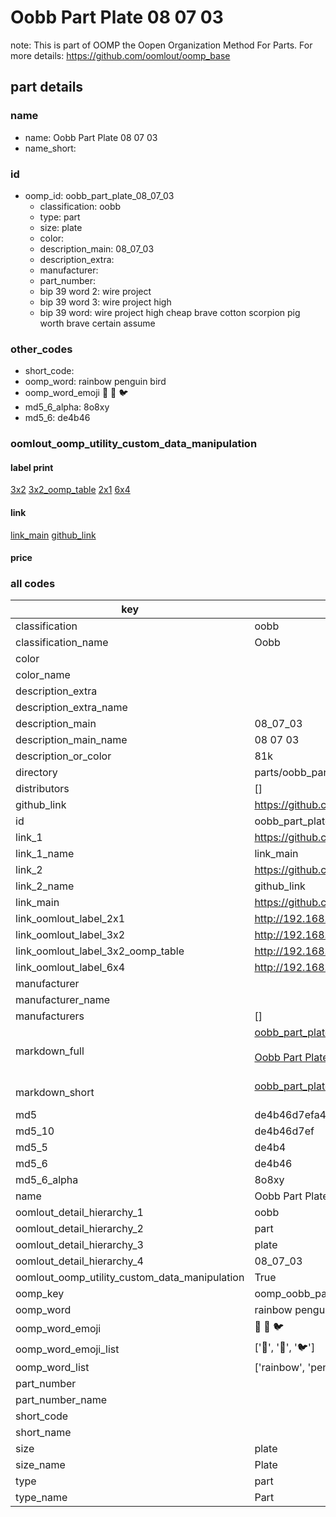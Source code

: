# Oobb Part Plate 08 07 03  

note: This is part of OOMP the Oopen Organization Method For Parts. For more details: https://github.com/oomlout/oomp_base

##  part details





### name
* name: Oobb Part Plate 08 07 03
* name_short: 
### id
* oomp_id: oobb_part_plate_08_07_03
  * classification: oobb
  * type: part
  * size: plate
  * color: 
  * description_main: 08_07_03
  * description_extra: 
  * manufacturer: 
  * part_number: 
  * bip 39 word 2: wire project
  * bip 39 word 3: wire project high
  * bip 39 word: wire project high cheap brave cotton scorpion pig worth brave certain assume

### other_codes
* short_code: 
* oomp_word: rainbow penguin bird
* oomp_word_emoji :rainbow: :penguin: :bird:
* md5_6_alpha: 8o8xy
* md5_6: de4b46






### oomlout_oomp_utility_custom_data_manipulation
#### label print
[3x2](http://192.168.1.245:1112/?label=oomp%208o8xy)
[3x2_oomp_table](http://192.168.1.107:1112/?label=oomp%208o8xy)
[2x1](http://192.168.1.242:1112/?label=oomp%208o8xy)
[6x4](http://192.168.1.55:1112/?label=oomp%208o8xy)    

#### link

[link_main](https://github.com/oomlout/oomlout_oomp_current_version_messy/tree/main/parts/oobb_part_plate_08_07_03) [github_link](https://github.com/oomlout/oomlout_oomp_part_src/tree/main/parts/oobb_part_plate_08_07_03)                             

#### price







### all codes 
| key | value |  
| --- | --- |  
| classification | oobb |  
| classification_name | Oobb |  
| color |  |  
| color_name |  |  
| description_extra |  |  
| description_extra_name |  |  
| description_main | 08_07_03 |  
| description_main_name | 08 07 03 |  
| description_or_color | 81k |  
| directory | parts/oobb_part_plate_08_07_03 |  
| distributors | [] |  
| github_link | https://github.com/oomlout/oomlout_oomp_part_src/tree/main/parts/oobb_part_plate_08_07_03 |  
| id | oobb_part_plate_08_07_03 |  
| link_1 | https://github.com/oomlout/oomlout_oomp_current_version_messy/tree/main/parts/oobb_part_plate_08_07_03 |  
| link_1_name | link_main |  
| link_2 | https://github.com/oomlout/oomlout_oomp_part_src/tree/main/parts/oobb_part_plate_08_07_03 |  
| link_2_name | github_link |  
| link_main | https://github.com/oomlout/oomlout_oomp_current_version_messy/tree/main/parts/oobb_part_plate_08_07_03 |  
| link_oomlout_label_2x1 | http://192.168.1.242:1112/?label=oomp%208o8xy |  
| link_oomlout_label_3x2 | http://192.168.1.245:1112/?label=oomp%208o8xy |  
| link_oomlout_label_3x2_oomp_table | http://192.168.1.107:1112/?label=oomp%208o8xy |  
| link_oomlout_label_6x4 | http://192.168.1.55:1112/?label=oomp%208o8xy |  
| manufacturer |  |  
| manufacturer_name |  |  
| manufacturers | [] |  
| markdown_full | [oobb_part_plate_08_07_03](https://github.com/oomlout/oomlout_oomp_current_version_messy/tree/main/parts/oobb_part_plate_08_07_03)<br>[](https://github.com/oomlout/oomlout_oomp_current_version_messy/tree/main/parts/oobb_part_plate_08_07_03)<br>[Oobb Part Plate 08 07 03](https://github.com/oomlout/oomlout_oomp_current_version_messy/tree/main/parts/oobb_part_plate_08_07_03)<br><br> |  
| markdown_short | [oobb_part_plate_08_07_03](https://github.com/oomlout/oomlout_oomp_current_version_messy/tree/main/parts/oobb_part_plate_08_07_03)<br><br> |  
| md5 | de4b46d7efa49824c30da26ed72b07e1 |  
| md5_10 | de4b46d7ef |  
| md5_5 | de4b4 |  
| md5_6 | de4b46 |  
| md5_6_alpha | 8o8xy |  
| name | Oobb Part Plate 08 07 03 |  
| oomlout_detail_hierarchy_1 | oobb |  
| oomlout_detail_hierarchy_2 | part |  
| oomlout_detail_hierarchy_3 | plate |  
| oomlout_detail_hierarchy_4 | 08_07_03 |  
| oomlout_oomp_utility_custom_data_manipulation | True |  
| oomp_key | oomp_oobb_part_plate_08_07_03 |  
| oomp_word | rainbow penguin bird |  
| oomp_word_emoji | :rainbow: :penguin: :bird: |  
| oomp_word_emoji_list | [':rainbow:', ':penguin:', ':bird:'] |  
| oomp_word_list | ['rainbow', 'penguin', 'bird'] |  
| part_number |  |  
| part_number_name |  |  
| short_code |  |  
| short_name |  |  
| size | plate |  
| size_name | Plate |  
| type | part |  
| type_name | Part |  
